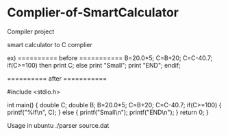 # Complier-of-SmartCalculator
Compiler project

smart calculator to C complier

ex)
==========  before  ===========
B=20.0*5;
C=B+20;
C=C-40.7;
if(C>=100) then print C;
else  print "Small";
  print "END";
endif;

==========  after  ===========

#include <stdio.h>

int main()
{
  double C;
  double B;
  B=20.0*5;
  C=B+20;
  C=C-40.7;
  if(C>=100) {
    printf("%lf\n", C);
  }
  else {
    printf("Small\n");
    printf("END\n");
  }
  return 0;
}

Usage in ubuntu
./parser source.dat

